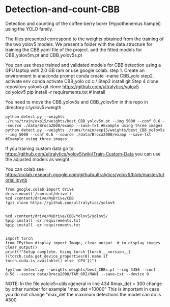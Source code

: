 # Detection-and-count-CBB
Detection and counting of the coffee berry borer (Hypothenemus hampei) using the YOLO family.

The files presented correspond to the weights obtained from the training of the two yolov5 models.
We present a folder with the data structure for training the CBB.yaml file of the project.
and the fitted models for CBB_yolov5m.pt and CBB_yolov5s.pt

You can use these trained and validated models for CBB detection using a GPU laptop with 2.0 GB ram or use google colab.
step 1. Create an environment in anaconda prompt
	conda create -name CBB_yolo
step2. activate env
	conda activate CBB_yolo
	cd c:/
Step3 
	install git
Step 4 
	clone repository yolov5
	git clone https://github.com/ultralytics/yolov5  
	cd yolov5
	pip install -r requirements.txt  # install

You need to move the CBB_yolov5s and CBB_yolov5m in this repo in directory c:\yolov5>weigth

	python detect.py --weights ./runs/train/exp15/weights/best_CBB_yolov5m.pt --img 5000 --conf 0.6 --source ./data/Broca2000/examp --save-txt #Example using three images
	python detect.py --weights ./runs/train/exp15/weights/best_CBB_yolov5s --img 5000 --conf 0.6 --source ./data/Broca2000/examp --save-txt #Example using three images

If you training custom data go to: https://github.com/ultralytics/yolov5/wiki/Train-Custom-Data
you can use the adjusted models as weight

You can colab see https://colab.research.google.com/github/ultralytics/yolov5/blob/master/tutorial.ipynb

	from google.colab import drive
	drive.mount('/content/drive')
	%cd /content/drive/MyDrive/CBB
	!git clone https://github.com/ultralytics/yolov5


	%cd /content/drive/MyDrive/CBB/Yolov5/yolov5/
	%pip install -qr requirements.txt 
	%pip install -qr requirements.txt 


	import torch
	from IPython.display import Image, clear_output  # to display images
	clear_output()
	print(f"Setup complete. Using torch {torch.__version__} ({torch.cuda.get_device_properties(0).name if torch.cuda.is_available() else 'CPU'})")

	!python detect.py --weights weights/best_CBBs.pt --img 3456 --conf 0.58 --source data/Broca2000/TAM_ORI/MANI --save-txt --device 0

NOTE: In the file yololv5>utils>general in line 434 #max_det = 300 change by other number for example "max_det =10000"
This is important in case you do not change "max_det the maximum detections the model can do is #300






